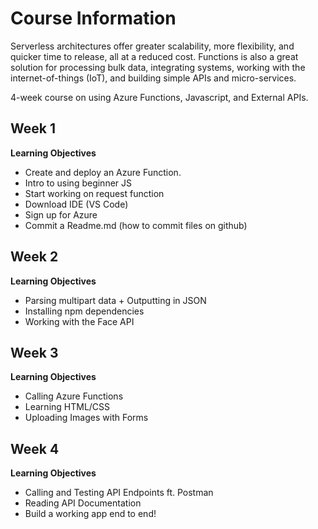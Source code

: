# Course Information

Serverless architectures offer greater scalability, more flexibility, and quicker time to release, all at a reduced cost. Functions is also a great solution for processing bulk data, integrating systems, working with the internet-of-things (IoT), and building simple APIs and micro-services.

4-week course on using Azure Functions, Javascript, and External APIs.

## **Week 1**
**Learning Objectives**
- Create and deploy an Azure Function.
- Intro to using beginner JS
- Start working on request function
- Download IDE (VS Code)
- Sign up for Azure
- Commit a Readme.md (how to commit files on github)

## **Week 2**
**Learning Objectives**
- Parsing multipart data + Outputting in JSON
- Installing npm dependencies
- Working with the Face API

## **Week 3**
**Learning Objectives**
- Calling Azure Functions
- Learning HTML/CSS
- Uploading Images with Forms

## **Week 4**
**Learning Objectives**
- Calling and Testing API Endpoints ft. Postman
- Reading API Documentation
- Build a working app end to end!
